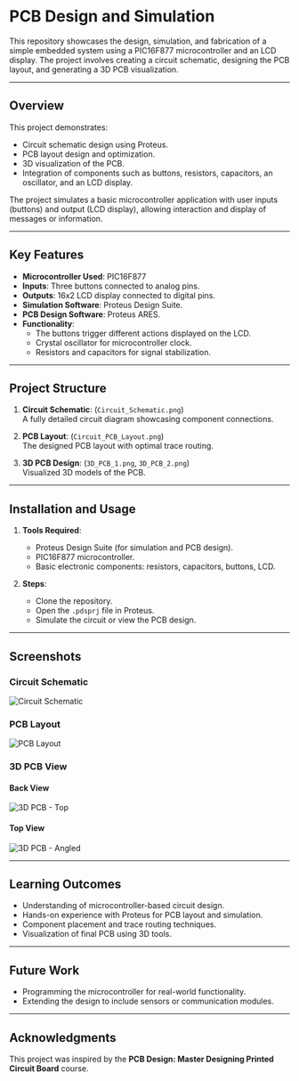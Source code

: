 # PCB Design and Simulation

This repository showcases the design, simulation, and fabrication of a simple embedded system using a PIC16F877 microcontroller and an LCD display. The project involves creating a circuit schematic, designing the PCB layout, and generating a 3D PCB visualization.

---

## **Overview**

This project demonstrates:
- Circuit schematic design using Proteus.
- PCB layout design and optimization.
- 3D visualization of the PCB.
- Integration of components such as buttons, resistors, capacitors, an oscillator, and an LCD display.

The project simulates a basic microcontroller application with user inputs (buttons) and output (LCD display), allowing interaction and display of messages or information.

---

## **Key Features**
- **Microcontroller Used**: PIC16F877
- **Inputs**: Three buttons connected to analog pins.
- **Outputs**: 16x2 LCD display connected to digital pins.
- **Simulation Software**: Proteus Design Suite.
- **PCB Design Software**: Proteus ARES.
- **Functionality**:
  - The buttons trigger different actions displayed on the LCD.
  - Crystal oscillator for microcontroller clock.
  - Resistors and capacitors for signal stabilization.

---

## **Project Structure**
1. **Circuit Schematic**: (`Circuit_Schematic.png`)  
   A fully detailed circuit diagram showcasing component connections.
   
2. **PCB Layout**: (`Circuit_PCB_Layout.png`)  
   The designed PCB layout with optimal trace routing.
   
3. **3D PCB Design**: (`3D_PCB_1.png`, `3D_PCB_2.png`)  
   Visualized 3D models of the PCB.

---

## **Installation and Usage**

1. **Tools Required**:
   - Proteus Design Suite (for simulation and PCB design).
   - PIC16F877 microcontroller.
   - Basic electronic components: resistors, capacitors, buttons, LCD.

2. **Steps**:
   - Clone the repository.
   - Open the `.pdsprj` file in Proteus.
   - Simulate the circuit or view the PCB design.

---

## **Screenshots**

### **Circuit Schematic**
![Circuit Schematic](https://i.imgur.com/kFXzOau.png)

### **PCB Layout**
![PCB Layout](https://i.imgur.com/YLaAl3R.png)

### **3D PCB View**
#### Back View
![3D PCB - Top](https://i.imgur.com/aard2x5.png)
#### Top View
![3D PCB - Angled](https://i.imgur.com/JtL75tZ.png)

---

## **Learning Outcomes**
- Understanding of microcontroller-based circuit design.
- Hands-on experience with Proteus for PCB layout and simulation.
- Component placement and trace routing techniques.
- Visualization of final PCB using 3D tools.

---

## **Future Work**
- Programming the microcontroller for real-world functionality.
- Extending the design to include sensors or communication modules.

---

## **Acknowledgments**
This project was inspired by the **PCB Design: Master Designing Printed Circuit Board** course.

